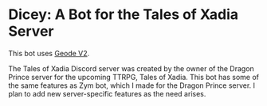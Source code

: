 # Dicey: A Bot for the Tales of Xadia Server

This bot uses [Geode V2](https://github.com/CaptainM777/geode).

The Tales of Xadia Discord server was created by the owner of the Dragon Prince server for the upcoming TTRPG, Tales of Xadia. This bot has some of the same features as Zym bot, which I made for the Dragon Prince server. I plan to add new server-specific features as the need arises.